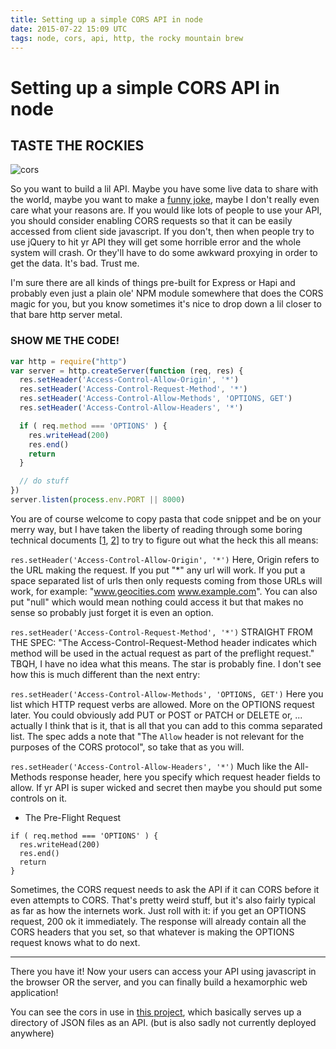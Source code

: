 ```yaml
---
title: Setting up a simple CORS API in node
date: 2015-07-22 15:09 UTC
tags: node, cors, api, http, the rocky mountain brew
---
```


# Setting up a simple CORS API in node
## TASTE THE ROCKIES

![cors](cors.png)

So you want to build a lil API. Maybe you have some live data to share with the world, maybe you want to make a [funny joke](http://bikeshed.io/), maybe I don't really even care what your reasons are. If you would like lots of people to use your API, you should consider enabling CORS requests so that it can be easily accessed from client side javascript. If you don't, then when people try to use jQuery to hit yr API they will get some horrible error and the whole system will crash. Or they'll have to do some awkward proxying in order to get the data.   It's bad. Trust me.

I'm sure there are all kinds of things pre-built for Express or Hapi and probably even just a plain ole' NPM module somewhere that does the CORS magic for you, but you know sometimes it's nice to drop down a lil closer to that bare http server metal.

### SHOW ME THE CODE!

```javascript
var http = require("http")
var server = http.createServer(function (req, res) {
  res.setHeader('Access-Control-Allow-Origin', '*')
  res.setHeader('Access-Control-Request-Method', '*')
  res.setHeader('Access-Control-Allow-Methods', 'OPTIONS, GET')
  res.setHeader('Access-Control-Allow-Headers', '*')

  if ( req.method === 'OPTIONS' ) {
    res.writeHead(200)
    res.end()
    return
  }

  // do stuff
})
server.listen(process.env.PORT || 8000)
```

You are of course welcome to copy pasta that code snippet and be on your merry way, but I have taken the liberty of reading through some boring technical documents [[1](https://developer.mozilla.org/en-US/docs/Web/HTTP/Access_control_CORS), [2](http://www.w3.org/TR/cors/#access-control-request-method-request-header)] to try to figure out what the heck this all means:

`res.setHeader('Access-Control-Allow-Origin', '*')`
Here, Origin refers to the URL making the request. If you put "*" any url will work. If you put a space separated list of urls then only requests coming from those URLs will work, for example: "www.geocities.com www.example.com". You can also put "null" which would mean nothing could access it but that makes no sense so probably just forget it is even an option.

`res.setHeader('Access-Control-Request-Method', '*')`
STRAIGHT FROM THE SPEC: "The Access-Control-Request-Method header indicates which method will be used in the actual request as part of the preflight request." TBQH, I have no idea what this means. The star is probably fine. I don't see how this is much different than the next entry:

`res.setHeader('Access-Control-Allow-Methods', 'OPTIONS, GET')`
Here you list which HTTP request verbs are allowed. More on the OPTIONS request later. You could obviously add PUT or POST or PATCH or DELETE or, ... actually I think that is it, that is all that you can add to this comma separated list. The spec adds a note that "The `Allow` header is not relevant for the purposes of the CORS protocol", so take that as you will.

`res.setHeader('Access-Control-Allow-Headers', '*')`
Much like the All-Methods response header, here you specify which request header fields to allow. If yr API is super wicked and secret then maybe you should put some controls on it.

- The Pre-Flight Request

```
if ( req.method === 'OPTIONS' ) {
  res.writeHead(200)
  res.end()
  return
}
```

Sometimes, the CORS request needs to ask the API if it can CORS before it even attempts to CORS. That's pretty weird stuff, but it's also fairly typical as far as how the internets work. Just roll with it: if you get an OPTIONS request, 200 ok it immediately. The response will already contain all the CORS headers that you set, so that whatever is making the OPTIONS request knows what to do next.

____________________________________

There you have it! Now your users can access your API using javascript in the browser OR the server, and you can finally build a hexamorphic web application!

You can see the cors in use in [this project](https://github.com/coleww/corpora-api), which basically serves up a directory of JSON files as an API. (but is also sadly not currently deployed anywhere)

